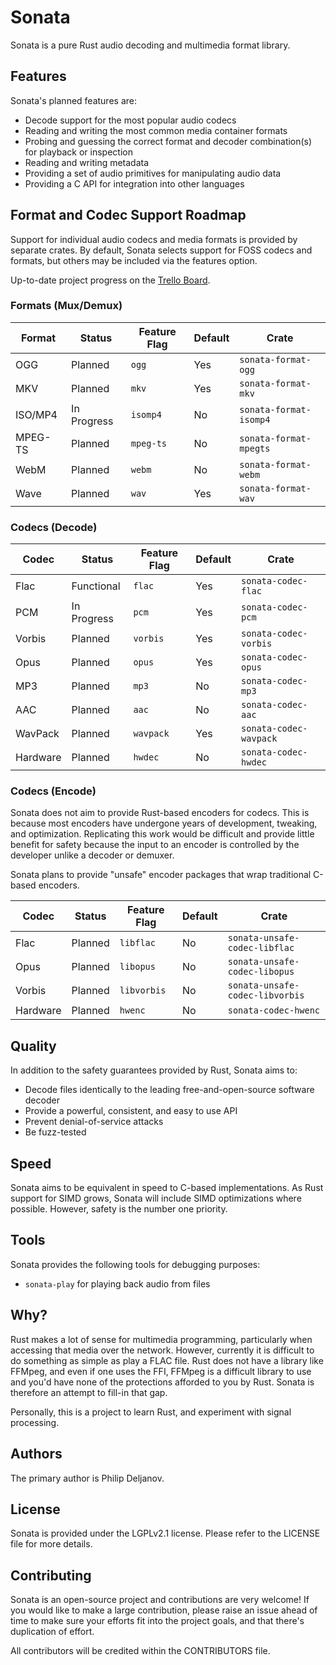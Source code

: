 # Sonata

Sonata is a pure Rust audio decoding and multimedia format library.

## Features

Sonata's planned features are:

 * Decode support for the most popular audio codecs
 * Reading and writing the most common media container formats
 * Probing and guessing the correct format and decoder combination(s) for playback or inspection
 * Reading and writing metadata
 * Providing a set of audio primitives for manipulating audio data
 * Providing a C API for integration into other languages

## Format and Codec Support Roadmap

Support for individual audio codecs and media formats is provided by separate crates. By default, Sonata selects
support for FOSS codecs and formats, but others may be included via the features option.

Up-to-date project progress on the [Trello Board](https://trello.com/b/2EhGvDsR).

### Formats (Mux/Demux)

| Format  | Status      | Feature Flag | Default | Crate                  |  
|---------|-------------|--------------|---------|------------------------|
| OGG     | Planned     | `ogg`        | Yes     | `sonata-format-ogg`    |
| MKV     | Planned     | `mkv`        | Yes     | `sonata-format-mkv`    |
| ISO/MP4 | In Progress | `isomp4`     | No      | `sonata-format-isomp4` |
| MPEG-TS | Planned     | `mpeg-ts`    | No      | `sonata-format-mpegts` |
| WebM    | Planned     | `webm`       | No      | `sonata-format-webm`   |
| Wave    | Planned     | `wav`        | Yes     | `sonata-format-wav`     |

### Codecs (Decode)

| Codec    | Status      | Feature Flag | Default | Crate                  |
|----------|-------------|--------------|---------|------------------------|
| Flac     | Functional  | `flac`       | Yes     | `sonata-codec-flac`    |
| PCM      | In Progress | `pcm`        | Yes     | `sonata-codec-pcm`     |
| Vorbis   | Planned     | `vorbis`     | Yes     | `sonata-codec-vorbis`  |
| Opus     | Planned     | `opus`       | Yes     | `sonata-codec-opus`    |
| MP3      | Planned     | `mp3`        | No      | `sonata-codec-mp3`     |
| AAC      | Planned     | `aac`        | No      | `sonata-codec-aac`     |
| WavPack  | Planned     | `wavpack`    | Yes     | `sonata-codec-wavpack` |
| Hardware | Planned     | `hwdec`      | No      | `sonata-codec-hwdec`   |

### Codecs (Encode)

Sonata does not aim to provide Rust-based encoders for codecs. This is because most encoders have undergone years of development, tweaking, and optimization. Replicating this work would be difficult and provide little benefit for safety because the input to an encoder is controlled by the developer unlike a decoder or demuxer.

Sonata plans to provide "unsafe" encoder packages that wrap traditional C-based encoders.

| Codec    | Status      | Feature Flag | Default | Crate                           |
|----------|-------------|--------------|---------|---------------------------------|
| Flac     | Planned     | `libflac`    | No      | `sonata-unsafe-codec-libflac`   |
| Opus     | Planned     | `libopus`    | No      | `sonata-unsafe-codec-libopus`   |
| Vorbis   | Planned     | `libvorbis`  | No      | `sonata-unsafe-codec-libvorbis` |
| Hardware | Planned     | `hwenc`      | No      | `sonata-codec-hwenc`            |

## Quality

In addition to the safety guarantees provided by Rust, Sonata aims to:

 * Decode files identically to the leading free-and-open-source software decoder
 * Provide a powerful, consistent, and easy to use API
 * Prevent denial-of-service attacks
 * Be fuzz-tested

## Speed

Sonata aims to be equivalent in speed to C-based implementations. As Rust support for SIMD grows, Sonata will include SIMD optimizations where possible. However, safety is the number one priority.

## Tools

Sonata provides the following tools for debugging purposes:

 * `sonata-play` for playing back audio from files

## Why?

Rust makes a lot of sense for multimedia programming, particularly when accessing that media over the network. However, currently it is difficult to do something as simple as play a FLAC file. Rust does not have a library like FFMpeg, and even if one uses the FFI, FFMpeg is a difficult library to use and you'd have none of the protections afforded to you by Rust. Sonata is therefore an attempt to fill-in that gap. 

Personally, this is a project to learn Rust, and experiment with signal processing.

## Authors

The primary author is Philip Deljanov.

## License

Sonata is provided under the LGPLv2.1 license. Please refer to the LICENSE file for more details.

## Contributing

Sonata is an open-source project and contributions are very welcome! If you would like to make a large contribution, please raise an issue ahead of time to make sure your efforts fit into the project goals, and that there's duplication of effort.

All contributors will be credited within the CONTRIBUTORS file.
